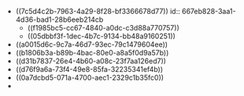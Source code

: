 - ((7c5d4c2b-7963-4a29-8f28-bf3366678d77))
  id:: 667eb828-3aa1-4d36-bad1-28b6eeb214cb
	- ((f1985bc5-cc67-4840-a0dc-c3d88a770757))
	- ((05dbbf3f-1dec-4b7c-9134-bb48a9160251))
- ((a0015d6c-9c7a-46d7-93ec-79c1479604ee))
- ((b1806b3a-b89b-4bac-80e0-a8a5f0d9a57b))
- ((d31b7837-26e4-4b60-a08c-23f7aa126ed7))
- ((d76f9a6a-73f4-49e8-85fa-32235341ef4b))
- ((0a7dcbd5-071a-4700-aec1-2329c1b35fc0))
-